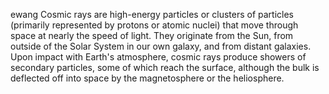 ewang
Cosmic rays are high-energy particles or clusters of particles (primarily represented by protons or atomic nuclei) that move through space at nearly the speed of light. They originate from the Sun, from outside of the Solar System in our own galaxy, and from distant galaxies. Upon impact with Earth's atmosphere, cosmic rays produce showers of secondary particles, some of which reach the surface, although the bulk is deflected off into space by the magnetosphere or the heliosphere.
